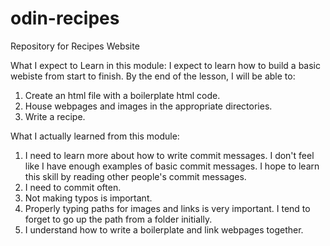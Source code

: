 # odin-recipes
Repository for Recipes Website

What I expect to Learn in this module: 
I expect to learn how to build a basic webiste from start to finish. By the end of the lesson, I will be able to: 

1. Create an html file with a boilerplate html code. 
2. House webpages and images in the appropriate directories. 
3. Write a recipe. 

What I actually learned from this module: 
1. I need to learn more about how to write commit messages. I don't feel like I have enough examples of basic commit messages. I hope to learn this skill by reading other people's commit messages. 
2. I need to commit often. 
3. Not making typos is important. 
4. Properly typing paths for images and links is very important. I tend to forget to go up the path from a folder initially. 
5. I understand how to write a boilerplate and link webpages together.
